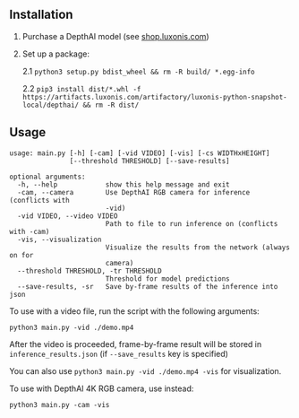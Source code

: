 ## Installation

1. Purchase a DepthAI model (see [shop.luxonis.com](https://shop.luxonis.com/))
2. Set up a package:

   2.1 `python3 setup.py bdist_wheel && rm -R build/ *.egg-info`

   2.2 `pip3 install dist/*.whl -f https://artifacts.luxonis.com/artifactory/luxonis-python-snapshot-local/depthai/ && rm -R dist/`

## Usage

```
usage: main.py [-h] [-cam] [-vid VIDEO] [-vis] [-cs WIDTHxHEIGHT]
               [--threshold THRESHOLD] [--save-results]

optional arguments:
  -h, --help            show this help message and exit
  -cam, --camera        Use DepthAI RGB camera for inference (conflicts with
                        -vid)
  -vid VIDEO, --video VIDEO
                        Path to file to run inference on (conflicts with -cam)
  -vis, --visualization
                        Visualize the results from the network (always on for
                        camera)
  --threshold THRESHOLD, -tr THRESHOLD
                        Threshold for model predictions
  --save-results, -sr   Save by-frame results of the inference into json

```

To use with a video file, run the script with the following arguments:

```
python3 main.py -vid ./demo.mp4
```

After the video is proceeded, frame-by-frame result will be stored in `inference_results.json` (if `--save_results` key is specified)

You can also use `python3 main.py -vid ./demo.mp4 -vis` for visualization.

To use with DepthAI 4K RGB camera, use instead:

```
python3 main.py -cam -vis
```
